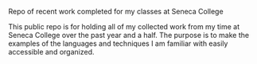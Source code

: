Repo of recent work completed for my classes at Seneca College

This public repo is for holding all of my collected work from my time at Seneca College over the past year and a half. The purpose is to make the examples of the languages and techniques I am familiar with easily accessible and organized.